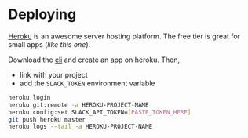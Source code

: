 # Deploying

[Heroku](https://heroku.com) is an awesome server hosting platform. The free tier is great for small apps (_like this one_).

Download the [cli](https://devcenter.heroku.com/articles/heroku-cli) and create an app on heroku. Then,

- link with your project
- add the `SLACK_TOKEN` environment variable

```sh
heroku login
heroku git:remote -a HEROKU-PROJECT-NAME
heroku config:set SLACK_API_TOKEN=[PASTE_TOKEN_HERE]
git push heroku master
heroku logs --tail -a HEROKU-PROJECT-NAME
```
